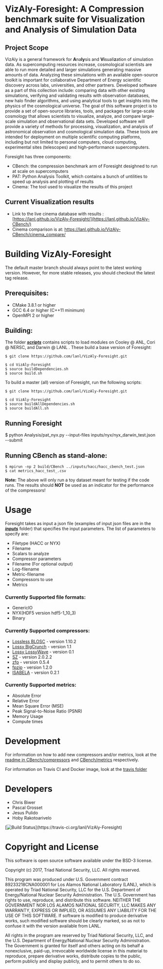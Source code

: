 # VizAly-Foresight: A Compression benchmark suite for Visualization and Analysis of Simulation Data

## Project Scope
VizAly is a general framework for **A**na**ly**sis and **Vi**suali**z**ation of simulation data. As supercomputing resources increase, cosmological scientists are able to run more detailed and larger simulations generating massive amounts of data. Analyzing these simulations with an available open-source toolkit is important for collaborative Department of Energy scientific discovery across labs, universities, and other partners. Developed software as a part of this collection include: comparing data with other existing simulations, verifying and validating results with observation databases, new halo finder algorithms, and using analytical tools to get insights into the physics of the cosmological universe. The goal of this software project is to provide a set of open-source libraries, tools, and packages for large-scale cosmology that allows scientists to visualize, analyze, and compare large-scale simulation and observational data sets. Developed software will provide a variety of methods for processing, visualization, and analysis of astronomical observation and cosmological simulation data. These tools are intended for deployment on multiple scientific computing platforms, including but not limited to personal computers, cloud computing, experimental sites (telescopes) and high-performance supercomputers.

Foresight has three components:
* CBench: the compression benchmark arm of Foresight desighned to run at scale on supercomputers
* PAT: Python Analysis Toolkit, which contains a bunch of untilities to speed up analysis and plotting of results
* Cinema: The tool used to visualize the results of this project

## Current Visualization results
* Link to the live cinema database with results : [https://lanl.github.io/VizAly-Foresight/](https://lanl.github.io/VizAly-CBench/)
* Cinema comparison is at: https://lanl.github.io/VizAly-CBench/cinema_compare/

# Building VizAly-Foresight
The default master branch should always point to the latest working version. However, for more stable releases, you should checkout the latest tag release.

## Prerequisites:
* CMake 3.8.1 or higher
* GCC 6.4 or higher (C++11 minimum)
* OpenMPI 2 or higher

## Building:
The folder **[_scripts_](scripts)** contains scripts to load modules on Cooley @ ANL, Cori @ NERSC, and Darwin @ LANL . These build a base version of Foresight:
```
$ git clone https://github.com/lanl/VizAly-Foresight.git

$ cd VizAly-Foresight
$ source buildDependencies.sh
$ source build.sh
```

To build a master (all) version of Foresight, run the following scripts:
```
$ git clone https://github.com/lanl/VizAly-Foresight.git

$ cd VizAly-Foresight
$ source buildAllDependencies.sh
$ source buildAll.sh
```
## Running Foresight
$ python Analysis/pat_nyx.py --input-files inputs/nyx/nyx_darwin_test.json --submit

## Running CBench as stand-alone:
```
$ mpirun -np 2 build/CBench ../inputs/hacc/hacc_cbench_test.json
$ cat metrics_hacc_test_.csv
```

**Note:**  The above will only run a toy dataset meant for testing if the code runs. The results should **NOT** be used as an indicator for the performance of the compressors!


# Usage
Foresight takes as input a json file (examples of input json files are in the **_[inputs](inputs)_** folder) that specifies the input parameters. The list of parameters to specify are:
* Filetype (HACC or NYX)
* Filename
* Scalars to analyze
* Compressor parameters
* Filename (For optional output)
* Log-filename
* Metric-filename
* Compressors to use
* Metrics

### Currently Supported file formats:
* GenericIO
* NYX(HDF5 version hdf5-1_10_3) 
* Binary

### Currently Supported compressors:
* [Lossless BLOSC](http://blosc.org/) - version 1.10.2
* [Lossy BigCrunch](https://github.com/lanl/VizAly-BigCrunch) - version 1.1
* [Lossy LossyWave](https://github.com/lanl/VizAly-LossyWave) - version 0.1
* [SZ](https://collab.cels.anl.gov/display/ESR/SZ) - version 2.0.2.2
* [zfp](https://computation.llnl.gov/projects/floating-point-compression) - version 0.5.4
* [fpzip](https://computation.llnl.gov/projects/floating-point-compression) - version 1.2.0
* [ISABELA](http://freescience.org/cs/ISABELA/ISABELA.html) - version 0.2.1

### Currently Supported metrics:
* Absolute Error
* Relative Error
* Mean Square Error (MSE)
* Peak Signal-to-Noise Ratio (PSNR)
* Memory Usage
* Compute times

# Development
For information on how to add new compressors and/or metrics, look at the [readme in CBench/compressors](CBench/compressors/readme.md) and [CBench/metrics](CBench/metrics) respectively.

For information on Travis CI and Docker image, look at the [travis folder](testing/travis) 

# Developers
* Chris Biwer
* Pascal Grosset
* Jesus Pulido
* Hoby Rakotoarivelo

[![Build Status](https://travis-ci.org/lanl/VizAly-Foresight.svg?branch=pat_refactor_pascal;)](https://travis-ci.org/lanl/VizAly-Foresight)


# Copyright and License
This software is open source software available under the BSD-3 license.

Copyright (c) 2017, Triad National Security, LLC.
All rights reserved.

This program was produced under U.S. Government contract 89233218CNA000001 for Los Alamos National Laboratory (LANL), which is operated by Triad National Security, LLC for the U.S. Department of Energy/National Nuclear Security Administration. The U.S. Government has rights to use, reproduce, and distribute this software.  NEITHER THE GOVERNMENT NOR LOS ALAMOS NATIONAL SECURITY, LLC MAKES ANY WARRANTY, EXPRESS OR IMPLIED, OR ASSUMES ANY LIABILITY FOR THE USE OF THIS SOFTWARE.  If software is modified to produce derivative works, such modified software should be clearly marked, so as not to confuse it with the version available from LANL.

All rights in the program are reserved by Triad National Security, LLC, and the U.S. Department of Energy/National Nuclear Security Administration. The Government is granted for itself and others acting on its behalf a nonexclusive, paid-up, irrevocable worldwide license in this material to reproduce, prepare derivative works, distribute copies to the public, perform publicly and display publicly, and to permit others to do so.
